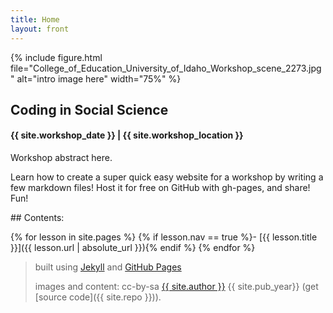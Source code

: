 ```yaml
---
title: Home
layout: front
---
```


{% include figure.html file="College_of_Education_University_of_Idaho_Workshop_scene_2273.jpg" alt="intro image here" width="75%" %}

## Coding in Social Science
<h4>{{ site.workshop_date }} | {{ site.workshop_location }}</h4>

Workshop abstract here.

Learn how to create a super quick easy website for a workshop by writing a few markdown files!
Host it for free on GitHub with gh-pages, and share!
Fun!

<div class="toc" markdown="1">
## Contents:

{% for lesson in site.pages %}
{% if lesson.nav == true %}- [{{ lesson.title }}]({{ lesson.url | absolute_url }}){% endif %}
{% endfor %}
</div>

> built using [Jekyll](https://jekyllrb.com/) and [GitHub Pages](https://pages.github.com/)
>
> images and content: cc-by-sa <a href="https://github.com/{{ site.github_username }}">{{ site.author }}</a> {{ site.pub_year}} (get [source code]({{ site.repo }})).
